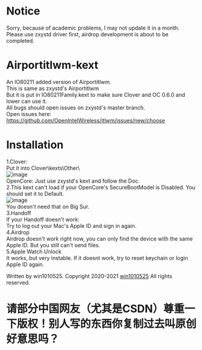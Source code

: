 # Notice  
Sorry, because of academic problems, I may not update it in a month. Please use zxystd driver first, airdrop development is about to be completed.  

# Airportitlwm-kext
An IO80211 added version of Airportitlwm.  
This is same as zxystd's Airportitlwm  
But it is put in IO80211Family.kext to make sure Clover and OC 0.6.0 and lower can use it.  
All bugs should open issues on zxystd's master branch.  
Open issues here: https://github.com/OpenIntelWireless/itlwm/issues/new/choose
   
# Installation
1.Clover:  
Put it into Clover\kexts\Other\   
![image](https://github.com/win1010525/Airportitlwm-kext/blob/main/images/Clover.png)   
OpenCore:
Just use zxystd's kext and follow the Doc.   
2.This kext can't load if your OpenCore's SecureBootModel is Disabled. You should set it to Default.  
![image](https://github.com/win1010525/Airportitlwm-kext/blob/main/images/SecureBootModel.png)   
You doesn't need that on Big Sur.  
3.Handoff  
If your Handoff doesn't work:  
Try to log out your Mac's Apple ID and sign in again.  
4.Airdrop  
Airdrop doesn't work right now, you can only find the device with the same Apple ID. But you still can't send files.  
5.Apple Watch Unlock  
It works, but very instable. If it doesnt work, try to reset keychain or login Apple ID again.

Written by win1010525.
Copyright 2020-2021 <a href="https://github.com/win1010525">win1010525</a> All rights reserved.  

# 请部分中国网友（尤其是CSDN）尊重一下版权！别人写的东西你复制过去叫原创好意思吗？
